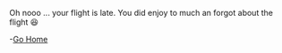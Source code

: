 Oh nooo ... your flight is late. You did enjoy to much an forgot about the flight 😆

-[Go Home](../0/0.md)